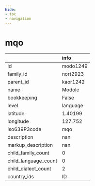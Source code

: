 ```yaml
---
hide:
- toc
- navigation
---
```

# mqo
|                      | info     |
|:---------------------|:---------|
| id                   | modo1249 |
| family_id            | nort2923 |
| parent_id            | kaor1242 |
| name                 | Modole   |
| bookkeeping          | False    |
| level                | language |
| latitude             | 1.40199  |
| longitude            | 127.752  |
| iso639P3code         | mqo      |
| description          | nan      |
| markup_description   | nan      |
| child_family_count   | 0        |
| child_language_count | 0        |
| child_dialect_count  | 2        |
| country_ids          | ID       |